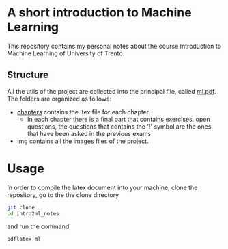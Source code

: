 # A short introduction to Machine Learning

This repository contains my personal notes about the course Introduction to Machine Learning of University of Trento.

## Structure

All the utils of the project are collected into the principal file, called [ml.pdf](ml.pdf). The folders are organized as follows:

- [chapters](chapters/) contains the .tex file for each chapter.
  - In each chapter there is a final part that contains exercises, open questions, the questions that contains the '!' symbol are the ones that have been asked in the previous exams.
- [img](img/) contains all the images files of the project.

# Usage

In order to compile the latex document into your machine, clone the repository, go to the the clone directory

```bash
git clone
cd intro2ml_notes
```

and run the command

```bash
pdflatex ml
```

